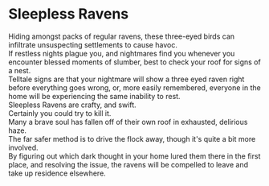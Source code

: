 # Sleepless Ravens

Hiding amongst packs of regular ravens, these three-eyed birds can infiltrate unsuspecting settlements to cause havoc.  
If restless nights plague you, and nightmares find you whenever you encounter blessed moments of slumber, best to check your roof for signs of a nest.  
Telltale signs are that your nightmare will show a three eyed raven right before everything goes wrong, or, more easily remembered, everyone in the home will be experiencing the same inability to rest.  
Sleepless Ravens are crafty, and swift.  
Certainly you could try to kill it.  
Many a brave soul has fallen off of their own roof in exhausted, delirious haze.  
The far safer method is to drive the flock away, though it's quite a bit more involved.  
By figuring out which dark thought in your home lured them there in the first place, and resolving the issue, the ravens will be compelled to leave and take up residence elsewhere.